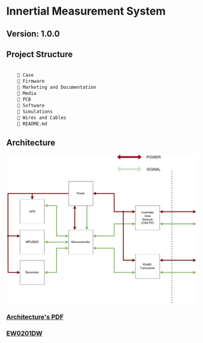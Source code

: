# Innertial Measurement System

## Version: 1.0.0

## Project Structure

```

    📁 Case
    📁 Firmware
    📁 Marketing and Documentation
    📁 Media
    📁 PCB
    📁 Software
    📁 Simulations
    📁 Wires and Cables
    📄 README.md

```

## Architecture

<img src="PCB/Images/Block Diagram V100.drawio.png" alt="Alt text" width="600">


### [Architecture's PDF](PCB/PDFs/IMU_V100.pdf)

### [EW0201DW](Drawings/EW0201DW.pdf)


